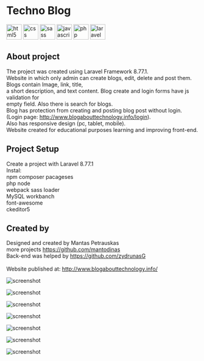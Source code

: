 # Techno Blog

<p align="left"> 
<img src="https://raw.githubusercontent.com/devicons/devicon/master/icons/html5/html5-original-wordmark.svg" alt="html5" width="40" height="40"/> <img src="https://raw.githubusercontent.com/devicons/devicon/master/icons/css3/css3-original-wordmark.svg" alt="css" width="40" height="40"/> <img src="https://raw.githubusercontent.com/devicons/devicon/master/icons/sass/sass-original.svg" alt="sass" width="40" height="40"/> <img src="https://raw.githubusercontent.com/devicons/devicon/master/icons/javascript/javascript-original.svg" alt="javascript" width="40" height="40"/> <img src="https://raw.githubusercontent.com/devicons/devicon/master/icons/php/php-original.svg" alt="php" width="40" height="40"/> <img src="https://raw.githubusercontent.com/devicons/devicon/master/icons/laravel/laravel-plain-wordmark.svg" alt="laravel" width="40" height="40"/>
</p>

## About project
The project was created using Laravel Framework 8.77.1. 
<br>Website in which only admin can create blogs, edit, delete and post them. Blogs contain Image, link, title, 
<br>a short description, and text content. Blog create and login forms have js validation for 
<br>empty field. Also there is search for blogs. 
<br>Blog has protection from creating and posting blog post without login.
<br>(Login page: http://www.blogabouttechnology.info/login).
<br>Also has responsive design (pc, tablet, mobile).
<br>Website created for educational purposes learning and improving front-end.

## Project Setup
Create a project with Laravel 8.77.1
<br>Instal:
<br>npm composer pacageses
<br>php node
<br>webpack sass loader
<br>MySQL workbanch
<br>font-awesome
<br>ckeditor5

## Created by
Designed and created by Mantas Petrauskas
<br>more projects https://github.com/mantodinas
<br>Back-end was helped by https://github.com/zydrunasG
<br>
<br>Website published at: http://www.blogabouttechnology.info/


![screenshot](./public/img/screenshots/top.jpg)

![screenshot](./public/img/screenshots/hover.jpg)

![screenshot](./public/img/screenshots/blog-page.jpg)

![screenshot](./public/img/screenshots/login.jpg)

![screenshot](./public/img/screenshots/Create-post.jpg)

![screenshot](./public/img/screenshots/edit-blog.jpg)

![screenshot](./public/img/screenshots/bottom.jpg)